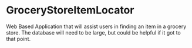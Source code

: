 # GroceryStoreItemLocator
Web Based Application that will assist users in finding an item in a grocery store. The database will need to be large, but could be helpful if it got to that point.
